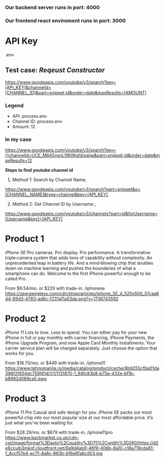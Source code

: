 ### Our backend server runs in port: 4000
### Our frontend react enviroment runs in port: 3000


# API Key
.env

## Test case: *Reqeust Constructor*
https://www.googleapis.com/youtube/v3/search?key=[API_KEY]&channelId=[CHANNEL_ID]&part=snippet,id&order=date&maxResults=[AMOUNT]
### Legend
- API: process.env
- Channel ID: process.env
- Amount: 12

### In my case

https://www.googleapis.com/youtube/v3/search?key={}channelId=UCE_M8A5yxnLfW0KghEeajjw&part=snippet,id&order=date&maxResults=12

**Steps to find youtube channel id**

1. Method 1: Search by Channel Name;

https://www.googleapis.com/youtube/v3/search?part=snippet&q=[CHANNEL_NAME]&type=channel&key=[API_KEY]

2. Method 2: Get Channel ID by Username ;

https://www.googleapis.com/youtube/v3/channels?part=id&forUsername=[Username&key]=[API_KEY]

# Product 1
*iPhone SE*
Pro cameras. Pro display. Pro performance.
A transformative triple‑camera system that adds tons of capability without complexity. An unprecedented leap in battery life. And a mind‑blowing chip that doubles down on machine learning and pushes the boundaries of what a smartphone can do. Welcome to the first iPhone powerful enough to be called Pro.

From $9.54/mo. or $229 with trade-in.
/iphonese
https://zeerawireless.com/cdn/shop/articles/iphone_SE_4_520x500_37caa644-69d3-4783-ad6c-f231a11a53da.png?v=1736743592

# Product 2
*iPhone 11*
Lots to love. Less to spend.
You can either pay for your new iPhone in full or pay monthly with carrier financing, iPhone Payments, the iPhone Upgrade Program, and now Apple Card Monthly Installments. Your carrier service plan will be charged separately. Just choose the option that works for you.

From $18.70/mo. or $449 with trade-in.
/iphone11
https://www.tehnomanija.rs/media/catalog/product/cache/8b9255cfba01da396f2f934dc759f41d/1/1/1131870-1_94fc83b8-b75a-432e-bf1b-b8982d089ca5.jpeg

# Product 3
*iPhone 11 Pro*
Casual and safe design for you.
iPhone SE packs our most powerful chip into our most popular size at our most affordable price. It’s just what you’ve been waiting for.

From $28.29/mo. or $679 with trade-in.
/iphone11pro
https://www.backmarket.co.uk/cdn-cgi/image/format%3Dauto%2Cquality%3D75%2Cwidth%3D260/https://d2e6ccujb3mkqf.cloudfront.net/8a9d4ab9-46f9-406b-8a10-c18a719cda81-1_4ccf57e4-ec7f-4a8c-863b-bf6e6fa6cd03.jpg